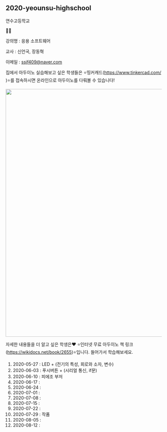 ## 2020-yeounsu-highschool

연수고등학교

👨‍💻

강의명 : 응용 소프트웨어

교사 : 신언국, 장동혁

이메일 : ssjf409@naver.com


집에서 아두이노 실습해보고 싶은 학생들은 ⭐띵커캐드(https://www.tinkercad.com/ )⭐를 접속하시면 온라인으로 아두이노를 다뤄볼 수 있습니다!

<img width="800" src="https://user-images.githubusercontent.com/35087350/83359961-c6a16f80-a3b8-11ea-997c-0077420f2219.png">


자세한 내용들을 더 알고 싶은 학생은❤️
⭐인터넷 무료 아두이노 책 링크(https://wikidocs.net/book/2655)⭐입니다. 들어가서 학습해보세요.


1. 2020-05-27 : LED + (전기의 특성, 회로와 소자, 변수) 
2. 2020-06-03 : 푸시버튼 + (시리얼 통신, if문)
3. 2020-06-10 : 피에조 부저
4. 2020-06-17 : 
5. 2020-06-24 : 
6. 2020-07-01 : 
7. 2020-07-08 : 
8. 2020-07-15 : 
9. 2020-07-22 : 
10. 2020-07-29 : 작품 
11. 2020-08-05 : 
12. 2020-08-12 : 
